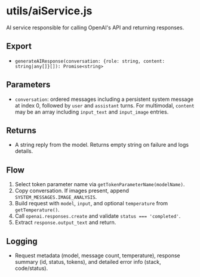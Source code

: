 # utils/aiService.js

AI service responsible for calling OpenAI's API and returning responses.

## Export

- `generateAIResponse(conversation: {role: string, content: string|any[]}[]): Promise<string>`

## Parameters

- `conversation`: ordered messages including a persistent system message at index 0, followed by `user` and `assistant` turns. For multimodal, `content` may be an array including `input_text` and `input_image` entries.

## Returns

- A string reply from the model. Returns empty string on failure and logs details.

## Flow

1. Select token parameter name via `getTokenParameterName(modelName)`.
2. Copy conversation. If images present, append `SYSTEM_MESSAGES.IMAGE_ANALYSIS`.
3. Build request with `model`, `input`, and optional `temperature` from `getTemperature()`.
4. Call `openai.responses.create` and validate `status === 'completed'`.
5. Extract `response.output_text` and return.

## Logging

- Request metadata (model, message count, temperature), response summary (id, status, tokens), and detailed error info (stack, code/status).
